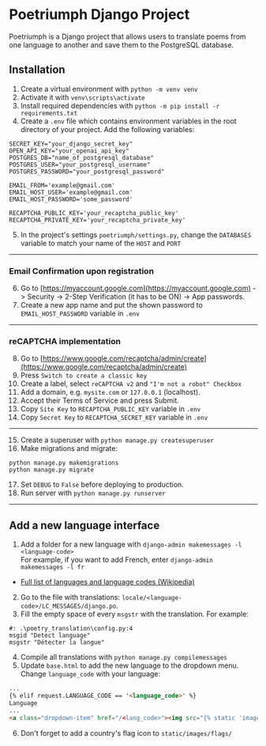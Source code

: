 # Poetriumph Django Project
Poetriumph is a Django project that allows users to translate poems from one language to another and save them to the PostgreSQL database.
## Installation
1. Create a virtual environment with `python -m venv venv`
1. Activate it with `venv\scripts\activate`
1. Install required dependencies with `python -m pip install -r requirements.txt`
1. Create a `.env` file which contains environment variables in the root directory of your project. Add the following variables:
```
SECRET_KEY="your_django_secret_key"
OPEN_API_KEY="your_openai_api_key"
POSTGRES_DB="name_of_postgresql_database"
POSTGRES_USER="your_postgresql_username"
POSTGRES_PASSWORD="your_postgresql_password"

EMAIL_FROM='example@gmail.com'
EMAIL_HOST_USER='example@gmail.com'
EMAIL_HOST_PASSWORD='some_password'

RECAPTCHA_PUBLIC_KEY='your_recaptcha_public_key'
RECAPTCHA_PRIVATE_KEY='your_recaptcha_private_key'
```
5. In the project's settings `poetriumph/settings.py`, change the `DATABASES` variable to match your name of the `HOST` and `PORT`
___
### Email Confirmation upon registration
6. Go to [https://myaccount.google.com](https://myaccount.google.com) -> Security -> 2-Step Verification (it has to be ON) -> App passwords.
7. Create a new app name and put the shown password to `EMAIL_HOST_PASSWORD` variable in `.env`
___
### reCAPTCHA implementation
8. Go to [https://www.google.com/recaptcha/admin/create](https://www.google.com/recaptcha/admin/create)
9. Press `Switch to create a classic key`
1. Create a label, select `reCAPTCHA v2` and `"I'm not a robot" Checkbox`
1. Add a domain, e.g. `mysite.com` or `127.0.0.1` (localhost).
1. Accept their Terms of Service and press Submit.
1. Copy `Site Key` to `RECAPTCHA_PUBLIC_KEY` variable in `.env`
1. Copy `Secret Key` to `RECAPTCHA_SECRET_KEY` variable in `.env`
___
15. Create a superuser with `python manage.py createsuperuser`
1. Make migrations and migrate:
```
python manage.py makemigrations
python manage.py migrate
```
17. Set `DEBUG` to `False` before deploying to production.
18. Run server with `python manage.py runserver`
___
## Add a new language interface
1. Add a folder for a new language with `django-admin makemessages -l <language-code>`
<br>For example, if you want to add French, enter `django-admin makemessages -l fr`
* [Full list of languages and language codes (Wikipedia)](https://en.wikipedia.org/wiki/List_of_ISO_639-1_codes)
2. Go to the file with translations: `locale/<language-code>/LC_MESSAGES/django.po`.
1. Fill the empty space of every `msgstr` with the translation. For example:
```
#: .\poetry_translation\config.py:4
msgid "Detect language"
msgstr "Détecter la langue"
```
4. Compile all translations with `python manage.py compilemessages`
1. Update `base.html` to add the new language to the dropdown menu. Change `language_code` with your language:
```html
...
{% elif request.LANGUAGE_CODE == '<language_code>' %}
Language
...
<a class="dropdown-item" href="/<lang_code>"><img src="{% static 'images/flags/<country>.png' %}" alt="flag_<country>"> {% trans "<Language>" %}</a>
```
6. Don't forget to add a country's flag icon to `static/images/flags/`